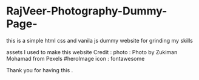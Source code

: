# RajVeer-Photography-Dummy-Page-
this is a simple html css and vanila js dummy website for grinding my skills

assets I used to make this website 
Credit :
photo : Photo by Zukiman Mohamad from Pexels #heroImage
icon : fontawesome
 
 Thank you for having this .
